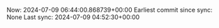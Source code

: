 Now: 2024-07-09 06:44:00.868739+00:00 Earliest commit since sync: None Last sync: 2024-07-09 04:52:30+00:00
